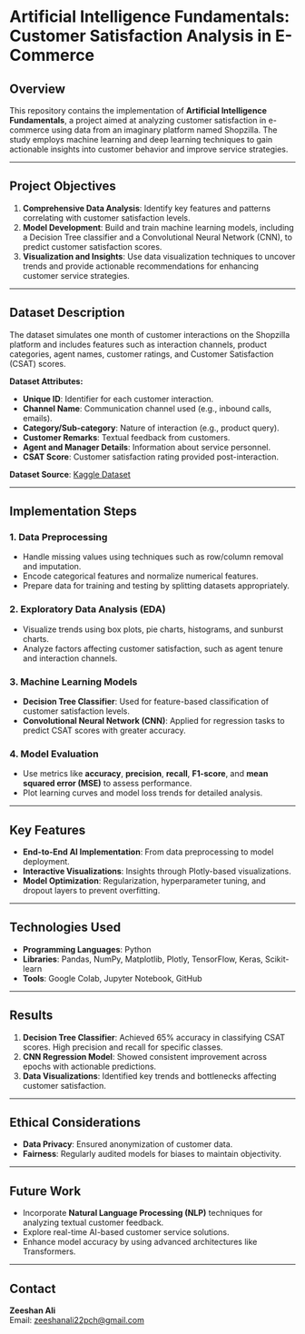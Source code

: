 # Artificial Intelligence Fundamentals: Customer Satisfaction Analysis in E-Commerce

## Overview
This repository contains the implementation of **Artificial Intelligence Fundamentals**, a project aimed at analyzing customer satisfaction in e-commerce using data from an imaginary platform named Shopzilla. The study employs machine learning and deep learning techniques to gain actionable insights into customer behavior and improve service strategies.

---

## **Project Objectives**

1. **Comprehensive Data Analysis**: Identify key features and patterns correlating with customer satisfaction levels.
2. **Model Development**: Build and train machine learning models, including a Decision Tree classifier and a Convolutional Neural Network (CNN), to predict customer satisfaction scores.
3. **Visualization and Insights**: Use data visualization techniques to uncover trends and provide actionable recommendations for enhancing customer service strategies.

---

## **Dataset Description**
The dataset simulates one month of customer interactions on the Shopzilla platform and includes features such as interaction channels, product categories, agent names, customer ratings, and Customer Satisfaction (CSAT) scores.

**Dataset Attributes:**
- **Unique ID**: Identifier for each customer interaction.
- **Channel Name**: Communication channel used (e.g., inbound calls, emails).
- **Category/Sub-category**: Nature of interaction (e.g., product query).
- **Customer Remarks**: Textual feedback from customers.
- **Agent and Manager Details**: Information about service personnel.
- **CSAT Score**: Customer satisfaction rating provided post-interaction.

**Dataset Source**: [Kaggle Dataset](https://www.kaggle.com/datasets/ddosad/ecommerce-customer-service-satisfaction/data)

---

## **Implementation Steps**

### 1. **Data Preprocessing**
- Handle missing values using techniques such as row/column removal and imputation.
- Encode categorical features and normalize numerical features.
- Prepare data for training and testing by splitting datasets appropriately.

### 2. **Exploratory Data Analysis (EDA)**
- Visualize trends using box plots, pie charts, histograms, and sunburst charts.
- Analyze factors affecting customer satisfaction, such as agent tenure and interaction channels.

### 3. **Machine Learning Models**
- **Decision Tree Classifier**: Used for feature-based classification of customer satisfaction levels.
- **Convolutional Neural Network (CNN)**: Applied for regression tasks to predict CSAT scores with greater accuracy.

### 4. **Model Evaluation**
- Use metrics like **accuracy**, **precision**, **recall**, **F1-score**, and **mean squared error (MSE)** to assess performance.
- Plot learning curves and model loss trends for detailed analysis.

---

## **Key Features**

- **End-to-End AI Implementation**: From data preprocessing to model deployment.
- **Interactive Visualizations**: Insights through Plotly-based visualizations.
- **Model Optimization**: Regularization, hyperparameter tuning, and dropout layers to prevent overfitting.

---

## **Technologies Used**

- **Programming Languages**: Python
- **Libraries**: Pandas, NumPy, Matplotlib, Plotly, TensorFlow, Keras, Scikit-learn
- **Tools**: Google Colab, Jupyter Notebook, GitHub

---

## **Results**

1. **Decision Tree Classifier**: Achieved 65% accuracy in classifying CSAT scores. High precision and recall for specific classes.
2. **CNN Regression Model**: Showed consistent improvement across epochs with actionable predictions.
3. **Data Visualizations**: Identified key trends and bottlenecks affecting customer satisfaction.

---

## **Ethical Considerations**
- **Data Privacy**: Ensured anonymization of customer data.
- **Fairness**: Regularly audited models for biases to maintain objectivity.

---

## **Future Work**

- Incorporate **Natural Language Processing (NLP)** techniques for analyzing textual customer feedback.
- Explore real-time AI-based customer service solutions.
- Enhance model accuracy by using advanced architectures like Transformers.

---


## **Contact**

**Zeeshan Ali**  
Email: zeeshanali22pch@gmail.com  
